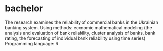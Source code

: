 # bachelor
The research examines the reliability of commercial banks in the Ukrainian banking system. 
Using methods: economic mathematical modeling (the analysis and evaluation of bank reliability, cluster analysis of banks, bank rating, the forecasting of individual bank reliability using time series) 
Programming language: R
